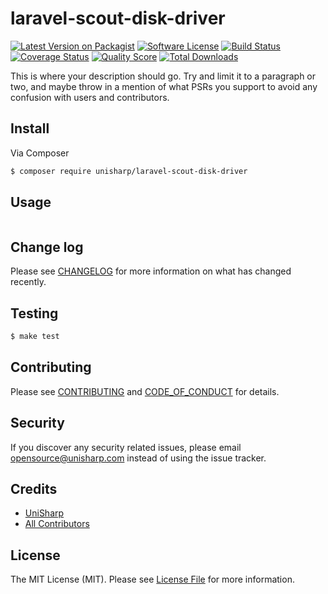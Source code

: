# laravel-scout-disk-driver

[![Latest Version on Packagist][ico-version]][link-packagist]
[![Software License][ico-license]](LICENSE.md)
[![Build Status][ico-travis]][link-travis]
[![Coverage Status][ico-scrutinizer]][link-scrutinizer]
[![Quality Score][ico-code-quality]][link-code-quality]
[![Total Downloads][ico-downloads]][link-downloads]


This is where your description should go. Try and limit it to a paragraph or two, and maybe throw in a mention of what
PSRs you support to avoid any confusion with users and contributors.


## Install

Via Composer

``` bash
$ composer require unisharp/laravel-scout-disk-driver
```

## Usage

```
```

## Change log

Please see [CHANGELOG](CHANGELOG.md) for more information on what has changed recently.

## Testing

``` bash
$ make test
```

## Contributing

Please see [CONTRIBUTING](CONTRIBUTING.md) and [CODE_OF_CONDUCT](CODE_OF_CONDUCT.md) for details.

## Security

If you discover any security related issues, please email opensource@unisharp.com instead of using the issue tracker.

## Credits

- [UniSharp][link-author]
- [All Contributors][link-contributors]

## License

The MIT License (MIT). Please see [License File](LICENSE.md) for more information.

[ico-version]: https://img.shields.io/packagist/v/unisharp/laravel-scout-disk-driver.svg?style=flat-square
[ico-license]: https://img.shields.io/badge/license-MIT-brightgreen.svg?style=flat-square
[ico-travis]: https://img.shields.io/travis/unisharp/laravel-scout-disk-driver/master.svg?style=flat-square
[ico-scrutinizer]: https://img.shields.io/scrutinizer/coverage/g/unisharp/laravel-scout-disk-driver.svg?style=flat-square
[ico-code-quality]: https://img.shields.io/scrutinizer/g/unisharp/laravel-scout-disk-driver.svg?style=flat-square
[ico-downloads]: https://img.shields.io/packagist/dt/unisharp/laravel-scout-disk-driver.svg?style=flat-square

[link-packagist]: https://packagist.org/packages/unisharp/laravel-scout-disk-driver
[link-travis]: https://travis-ci.org/unisharp/laravel-scout-disk-driver
[link-scrutinizer]: https://scrutinizer-ci.com/g/unisharp/laravel-scout-disk-driver/code-structure
[link-code-quality]: https://scrutinizer-ci.com/g/unisharp/laravel-scout-disk-driver
[link-downloads]: https://packagist.org/packages/unisharp/laravel-scout-disk-driver
[link-author]: https://github.com/unisharp
[link-contributors]: ../../contributors

